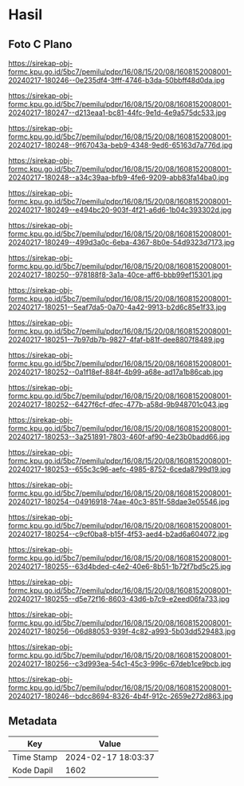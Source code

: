 # Hasil

## Foto C Plano

https://sirekap-obj-formc.kpu.go.id/5bc7/pemilu/pdpr/16/08/15/20/08/1608152008001-20240217-180246--0e235df4-3fff-4746-b3da-50bbff48d0da.jpg

https://sirekap-obj-formc.kpu.go.id/5bc7/pemilu/pdpr/16/08/15/20/08/1608152008001-20240217-180247--d213eaa1-bc81-44fc-9e1d-4e9a575dc533.jpg

https://sirekap-obj-formc.kpu.go.id/5bc7/pemilu/pdpr/16/08/15/20/08/1608152008001-20240217-180248--9f67043a-beb9-4348-9ed6-65163d7a776d.jpg

https://sirekap-obj-formc.kpu.go.id/5bc7/pemilu/pdpr/16/08/15/20/08/1608152008001-20240217-180248--a34c39aa-bfb9-4fe6-9209-abb83fa14ba0.jpg

https://sirekap-obj-formc.kpu.go.id/5bc7/pemilu/pdpr/16/08/15/20/08/1608152008001-20240217-180249--e494bc20-903f-4f21-a6d6-1b04c393302d.jpg

https://sirekap-obj-formc.kpu.go.id/5bc7/pemilu/pdpr/16/08/15/20/08/1608152008001-20240217-180249--499d3a0c-6eba-4367-8b0e-54d9323d7173.jpg

https://sirekap-obj-formc.kpu.go.id/5bc7/pemilu/pdpr/16/08/15/20/08/1608152008001-20240217-180250--978188f8-3a1a-40ce-aff6-bbb99ef15301.jpg

https://sirekap-obj-formc.kpu.go.id/5bc7/pemilu/pdpr/16/08/15/20/08/1608152008001-20240217-180251--5eaf7da5-0a70-4a42-9913-b2d6c85e1f33.jpg

https://sirekap-obj-formc.kpu.go.id/5bc7/pemilu/pdpr/16/08/15/20/08/1608152008001-20240217-180251--7b97db7b-9827-4faf-b81f-dee8807f8489.jpg

https://sirekap-obj-formc.kpu.go.id/5bc7/pemilu/pdpr/16/08/15/20/08/1608152008001-20240217-180252--0a1f18ef-884f-4b99-a68e-ad17a1b86cab.jpg

https://sirekap-obj-formc.kpu.go.id/5bc7/pemilu/pdpr/16/08/15/20/08/1608152008001-20240217-180252--6427f6cf-dfec-477b-a58d-9b948701c043.jpg

https://sirekap-obj-formc.kpu.go.id/5bc7/pemilu/pdpr/16/08/15/20/08/1608152008001-20240217-180253--3a251891-7803-460f-af90-4e23b0badd66.jpg

https://sirekap-obj-formc.kpu.go.id/5bc7/pemilu/pdpr/16/08/15/20/08/1608152008001-20240217-180253--655c3c96-aefc-4985-8752-6ceda8799d19.jpg

https://sirekap-obj-formc.kpu.go.id/5bc7/pemilu/pdpr/16/08/15/20/08/1608152008001-20240217-180254--04916918-74ae-40c3-851f-58dae3e05546.jpg

https://sirekap-obj-formc.kpu.go.id/5bc7/pemilu/pdpr/16/08/15/20/08/1608152008001-20240217-180254--c9cf0ba8-b15f-4f53-aed4-b2ad6a604072.jpg

https://sirekap-obj-formc.kpu.go.id/5bc7/pemilu/pdpr/16/08/15/20/08/1608152008001-20240217-180255--63d4bded-c4e2-40e6-8b51-1b72f7bd5c25.jpg

https://sirekap-obj-formc.kpu.go.id/5bc7/pemilu/pdpr/16/08/15/20/08/1608152008001-20240217-180255--d5e72f16-8603-43d6-b7c9-e2eed06fa733.jpg

https://sirekap-obj-formc.kpu.go.id/5bc7/pemilu/pdpr/16/08/15/20/08/1608152008001-20240217-180256--06d88053-939f-4c82-a993-5b03dd529483.jpg

https://sirekap-obj-formc.kpu.go.id/5bc7/pemilu/pdpr/16/08/15/20/08/1608152008001-20240217-180256--c3d993ea-54c1-45c3-996c-67deb1ce9bcb.jpg

https://sirekap-obj-formc.kpu.go.id/5bc7/pemilu/pdpr/16/08/15/20/08/1608152008001-20240217-180246--bdcc8694-8326-4b4f-912c-2659e272d863.jpg


## Metadata

| Key        | Value               |
| ---------- | ------------------- |
| Time Stamp | 2024-02-17 18:03:37 |
| Kode Dapil | 1602                |



